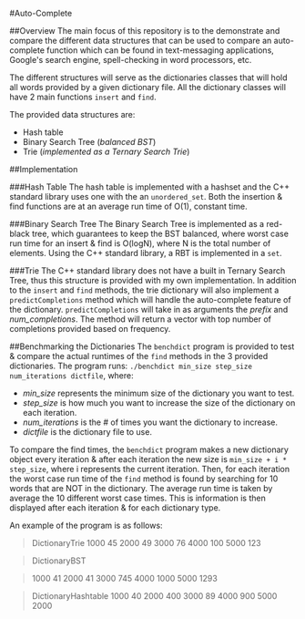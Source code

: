 #Auto-Complete

##Overview
The main focus of this repository is to the demonstrate and compare the different data structures that can be used to compare an auto-complete function which can be found in text-messaging applications, Google's search engine, spell-checking in word processors, etc.

The different structures will serve as the dictionaries classes that will hold all words provided by a given dictionary file. All the dictionary classes will have 2 main functions `insert` and `find`. 

The provided data structures are:

* Hash table
* Binary Search Tree (*balanced BST*)
* Trie (*implemented as a Ternary Search Trie*)


##Implementation

###Hash Table
The hash table is implemented with a hashset and the C++ standard library uses one with the an `unordered_set`. Both the insertion & find functions are at an average run time of O(1), constant time.

###Binary Search Tree
The Binary Search Tree is implemented as a red-black tree, which guarantees to keep the BST balanced, where worst case run time for an insert & find is O(logN), where N is the total number of elements. Using the C++ standard library, a RBT is implemented in a `set`.

###Trie
The C++ standard library does not have a built in Ternary Search Tree, thus this structure is provided with my own implementation. In addition to the `insert` and `find` methods, the trie dictionary will also implement a `predictCompletions` method which will handle the auto-complete feature of the dictionary. `predictCompletions` will take in as arguments the *prefix* and *num_completions*. The method will return a vector with top number of completions provided based on frequency. 

##Benchmarking the Dictionaries
The `benchdict` program is provided to test & compare the actual runtimes of the `find` methods in the 3 provided dictionaries. The program runs: `./benchdict min_size step_size num_iterations dictfile`, where: 

* *min_size* represents the minimum size of the dictionary you want to test.
* *step_size* is how much you want to increase the size of the dictionary on each iteration.
* *num_iterations* is the # of times you want the dictionary to increase.
* *dictfile* is the dictionary file to use.

To compare the find times, the `benchdict` program makes a new dictionary object every iteration & after each iteration the new size is `min_size + i * step_size`, where i represents the current iteration. Then, for each iteration the worst case run time of the `find` method is found by searching for 10 words that are NOT in the dictionary. The average run time is taken by average the 10 different worst case times. This is information is then displayed after each iteration & for each dictionary type. 

An example of the program is as follows:

> DictionaryTrie
> 1000    45
> 2000    49
> 3000    76
> 4000    100
> 5000    123

> DictionaryBST

> 1000    41
> 2000    41
> 3000    745
> 4000    1000
> 5000    1293

> DictionaryHashtable
> 1000    40
> 2000    400
> 3000    89
> 4000    900
> 5000    2000